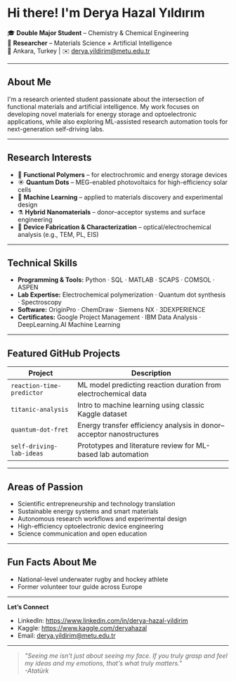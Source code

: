 # Hi there! I'm Derya Hazal Yıldırım

🎓 **Double Major Student** – Chemistry & Chemical Engineering  
🧠 **Researcher** – Materials Science × Artificial Intelligence  
📍 Ankara, Turkey | ✉️ derya.yildirim@metu.edu.tr  

---

## About Me

I'm a research oriented student passionate about the intersection of functional materials and artificial intelligence. My work focuses on developing novel materials for energy storage and optoelectronic applications, while also exploring ML-assisted research automation tools for next-generation self-driving labs.


---

## Research Interests

- 🧪 **Functional Polymers** – for electrochromic and energy storage devices  
- ☀️ **Quantum Dots** – MEG-enabled photovoltaics for high-efficiency solar cells  
- 🧠 **Machine Learning** – applied to materials discovery and experimental design  
- ⚗️ **Hybrid Nanomaterials** – donor–acceptor systems and surface engineering  
- 🔧 **Device Fabrication & Characterization** – optical/electrochemical analysis (e.g., TEM, PL, EIS)

---

## Technical Skills

- **Programming & Tools:** Python · SQL · MATLAB · SCAPS · COMSOL · ASPEN  
- **Lab Expertise:** Electrochemical polymerization · Quantum dot synthesis · Spectroscopy  
- **Software:** OriginPro · ChemDraw · Siemens NX · 3DEXPERIENCE  
- **Certificates:** Google Project Management · IBM Data Analysis · DeepLearning.AI Machine Learning

---

## Featured GitHub Projects

| Project | Description |
|------------|----------------|
| `reaction-time-predictor` | ML model predicting reaction duration from electrochemical data |
| `titanic-analysis` | Intro to machine learning using classic Kaggle dataset |
| `quantum-dot-fret` | Energy transfer efficiency analysis in donor–acceptor nanostructures |
| `self-driving-lab-ideas` | Prototypes and literature review for ML-based lab automation |

---

## Areas of Passion

- Scientific entrepreneurship and technology translation  
- Sustainable energy systems and smart materials  
- Autonomous research workflows and experimental design  
- High-efficiency optoelectronic device engineering  
- Science communication and open education  

---

## Fun Facts About Me

- National-level underwater rugby and hockey athlete  
- Former volunteer tour guide across Europe  

---

 **Let’s Connect**  
- LinkedIn: https://www.linkedin.com/in/derya-hazal-yildirim 
- Kaggle:   https://www.kaggle.com/deryahazal  
- Email:    derya.yildirim@metu.edu.tr

---

> *"Seeing me isn't just about seeing my face. If you truly grasp and feel my ideas and my emotions, that's what truly matters."  
-Atatürk*


